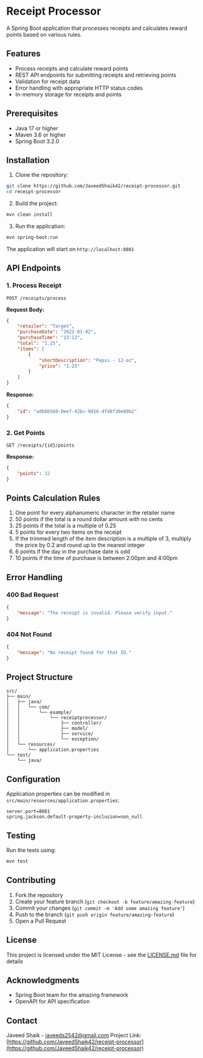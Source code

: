 # Receipt Processor

A Spring Boot application that processes receipts and calculates reward points based on various rules.

## Features

- Process receipts and calculate reward points
- REST API endpoints for submitting receipts and retrieving points
- Validation for receipt data
- Error handling with appropriate HTTP status codes
- In-memory storage for receipts and points

## Prerequisites

- Java 17 or higher
- Maven 3.6 or higher
- Spring Boot 3.2.0

## Installation

1. Clone the repository:
```bash
git clone https://github.com/JaveedShaik42/receipt-processor.git
cd receipt-processor
```

2. Build the project:
```bash
mvn clean install
```

3. Run the application:
```bash
mvn spring-boot:run
```

The application will start on `http://localhost:8081`

## API Endpoints

### 1. Process Receipt
```http
POST /receipts/process
```

**Request Body:**
```json
{
    "retailer": "Target",
    "purchaseDate": "2022-01-02",
    "purchaseTime": "13:13",
    "total": "1.25",
    "items": [
        {
            "shortDescription": "Pepsi - 12-oz",
            "price": "1.25"
        }
    ]
}
```

**Response:**
```json
{
    "id": "adb6b560-0eef-42bc-9d16-df48f30e89b2"
}
```

### 2. Get Points
```http
GET /receipts/{id}/points
```

**Response:**
```json
{
    "points": 32
}
```

## Points Calculation Rules

1. One point for every alphanumeric character in the retailer name
2. 50 points if the total is a round dollar amount with no cents
3. 25 points if the total is a multiple of 0.25
4. 5 points for every two items on the receipt
5. If the trimmed length of the item description is a multiple of 3, multiply the price by 0.2 and round up to the nearest integer
6. 6 points if the day in the purchase date is odd
7. 10 points if the time of purchase is between 2:00pm and 4:00pm

## Error Handling

### 400 Bad Request
```json
{
    "message": "The receipt is invalid. Please verify input."
}
```

### 404 Not Found
```json
{
    "message": "No receipt found for that ID."
}
```

## Project Structure

```
src/
├── main/
│   ├── java/
│   │   └── com/
│   │       └── example/
│   │           └── receiptprocessor/
│   │               ├── controller/
│   │               ├── model/
│   │               ├── service/
│   │               └── exception/
│   └── resources/
│       └── application.properties
└── test/
    └── java/
```

## Configuration

Application properties can be modified in `src/main/resources/application.properties`:

```properties
server.port=8081
spring.jackson.default-property-inclusion=non_null
```

## Testing

Run the tests using:
```bash
mvn test
```

## Contributing

1. Fork the repository
2. Create your feature branch (`git checkout -b feature/amazing-feature`)
3. Commit your changes (`git commit -m 'Add some amazing feature'`)
4. Push to the branch (`git push origin feature/amazing-feature`)
5. Open a Pull Request

## License

This project is licensed under the MIT License - see the [LICENSE.md](LICENSE.md) file for details

## Acknowledgments

- Spring Boot team for the amazing framework
- OpenAPI for API specification

## Contact

Javeed Shaik - [javeeds2542@gmail.com](mailto:javeeds2542@gmail.com)
Project Link: [https://github.com/JaveedShaik42/receipt-processor](https://github.com/JaveedShaik42/receipt-processor)
